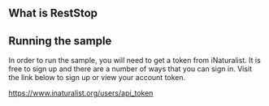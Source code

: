 ## What is RestStop


## Running the sample
In order to run the sample, you will need to get a token from iNaturalist. It is free to sign up and there are a number of ways that you can sign in. Visit the link below to sign up or view your account token.

https://www.inaturalist.org/users/api_token

